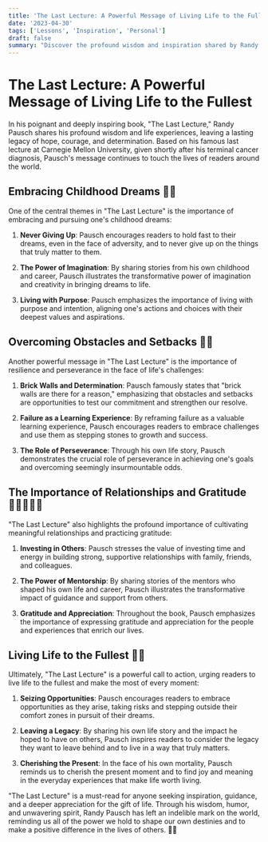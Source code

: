 ```yaml
---
title: 'The Last Lecture: A Powerful Message of Living Life to the Fullest'
date: '2023-04-30'
tags: ['Lessons', 'Inspiration', 'Personal']
draft: false
summary: "Discover the profound wisdom and inspiration shared by Randy Pausch in his iconic book, 'The Last Lecture.' Explore the powerful life lessons and insights that have touched the lives of millions, and learn how to embrace your dreams, overcome obstacles, and live life to the fullest."
---
```


# The Last Lecture: A Powerful Message of Living Life to the Fullest

In his poignant and deeply inspiring book, "The Last Lecture," Randy Pausch shares his profound wisdom and life experiences, leaving a lasting legacy of hope, courage, and determination. Based on his famous last lecture at Carnegie Mellon University, given shortly after his terminal cancer diagnosis, Pausch's message continues to touch the lives of readers around the world.

## Embracing Childhood Dreams 🚀💫

One of the central themes in "The Last Lecture" is the importance of embracing and pursuing one's childhood dreams:

1. **Never Giving Up**: Pausch encourages readers to hold fast to their dreams, even in the face of adversity, and to never give up on the things that truly matter to them.

2. **The Power of Imagination**: By sharing stories from his own childhood and career, Pausch illustrates the transformative power of imagination and creativity in bringing dreams to life.

3. **Living with Purpose**: Pausch emphasizes the importance of living with purpose and intention, aligning one's actions and choices with their deepest values and aspirations.

## Overcoming Obstacles and Setbacks 💪🌈

Another powerful message in "The Last Lecture" is the importance of resilience and perseverance in the face of life's challenges:

1. **Brick Walls and Determination**: Pausch famously states that "brick walls are there for a reason," emphasizing that obstacles and setbacks are opportunities to test our commitment and strengthen our resolve.

2. **Failure as a Learning Experience**: By reframing failure as a valuable learning experience, Pausch encourages readers to embrace challenges and use them as stepping stones to growth and success.

3. **The Role of Perseverance**: Through his own life story, Pausch demonstrates the crucial role of perseverance in achieving one's goals and overcoming seemingly insurmountable odds.

## The Importance of Relationships and Gratitude 👨‍👩‍👧‍👦💞

"The Last Lecture" also highlights the profound importance of cultivating meaningful relationships and practicing gratitude:

1. **Investing in Others**: Pausch stresses the value of investing time and energy in building strong, supportive relationships with family, friends, and colleagues.

2. **The Power of Mentorship**: By sharing stories of the mentors who shaped his own life and career, Pausch illustrates the transformative impact of guidance and support from others.

3. **Gratitude and Appreciation**: Throughout the book, Pausch emphasizes the importance of expressing gratitude and appreciation for the people and experiences that enrich our lives.

## Living Life to the Fullest 🌟🎉

Ultimately, "The Last Lecture" is a powerful call to action, urging readers to live life to the fullest and make the most of every moment:

1. **Seizing Opportunities**: Pausch encourages readers to embrace opportunities as they arise, taking risks and stepping outside their comfort zones in pursuit of their dreams.

2. **Leaving a Legacy**: By sharing his own life story and the impact he hoped to have on others, Pausch inspires readers to consider the legacy they want to leave behind and to live in a way that truly matters.

3. **Cherishing the Present**: In the face of his own mortality, Pausch reminds us to cherish the present moment and to find joy and meaning in the everyday experiences that make life worth living.

"The Last Lecture" is a must-read for anyone seeking inspiration, guidance, and a deeper appreciation for the gift of life. Through his wisdom, humor, and unwavering spirit, Randy Pausch has left an indelible mark on the world, reminding us all of the power we hold to shape our own destinies and to make a positive difference in the lives of others. 🌟💓
